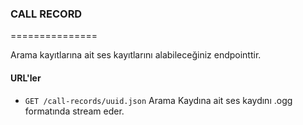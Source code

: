 ### CALL RECORD
===============

Arama kayıtlarına ait ses kayıtlarını alabileceğiniz endpointtir.

#### URL'ler
* `GET /call-records/uuid.json` Arama Kaydına ait ses kaydını .ogg formatında stream eder.